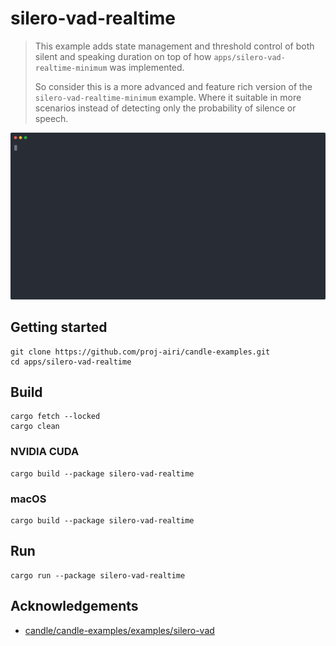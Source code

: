 # silero-vad-realtime

> This example adds state management and threshold control of both silent and speaking duration on top of how `apps/silero-vad-realtime-minimum` was implemented.
>
> So consider this is a more advanced and feature rich version of the `silero-vad-realtime-minimum` example. Where it suitable in more scenarios instead of detecting only the probability of silence or speech.

![](./docs/demo.svg)

## Getting started

```
git clone https://github.com/proj-airi/candle-examples.git
cd apps/silero-vad-realtime
```

## Build

```
cargo fetch --locked
cargo clean
```

### NVIDIA CUDA

```
cargo build --package silero-vad-realtime
```

### macOS

```
cargo build --package silero-vad-realtime
```

## Run

```shell
cargo run --package silero-vad-realtime
```

## Acknowledgements

- [candle/candle-examples/examples/silero-vad](https://github.com/huggingface/candle/tree/main/candle-examples/examples/silero-vad)

